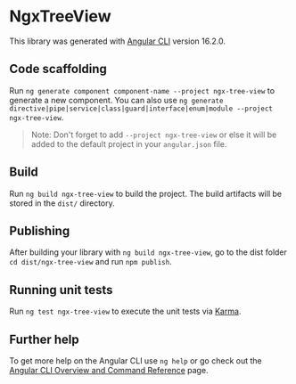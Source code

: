 # NgxTreeView

This library was generated with [Angular CLI](https://github.com/angular/angular-cli) version 16.2.0.

## Code scaffolding

Run `ng generate component component-name --project ngx-tree-view` to generate a new component. You can also use `ng generate directive|pipe|service|class|guard|interface|enum|module --project ngx-tree-view`.
> Note: Don't forget to add `--project ngx-tree-view` or else it will be added to the default project in your `angular.json` file. 

## Build

Run `ng build ngx-tree-view` to build the project. The build artifacts will be stored in the `dist/` directory.

## Publishing

After building your library with `ng build ngx-tree-view`, go to the dist folder `cd dist/ngx-tree-view` and run `npm publish`.

## Running unit tests

Run `ng test ngx-tree-view` to execute the unit tests via [Karma](https://karma-runner.github.io).

## Further help

To get more help on the Angular CLI use `ng help` or go check out the [Angular CLI Overview and Command Reference](https://angular.io/cli) page.
